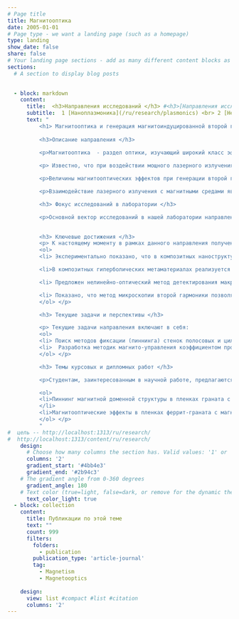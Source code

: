```yaml
---
# Page title
title: Магнитооптика 
date: 2005-01-01
# Page type - we want a landing page (such as a homepage)
type: landing
show_date: false
share: false
# Your landing page sections - add as many different content blocks as you like
sections:
  # A section to display blog posts

    
  - block: markdown
    content:
      title:  <h3>Направления исследований </h3> #<h3>[Направления исследований](/ru/research) </h3>
      subtitle:  1 [Наноплазмоника](/ru/research/plasmonics) <br> 2 [Нелинейная микроскопия](/ru/research/nlmicroscopy) <br> 3 [Двухфотонная лазерная литография](/ru/research/lithography) <br> 4 Магнитооптика
      text: "
          <h1> Магнитооптика и генерация магнитоиндуцированной второй гармоники </h1>
            
          <h3>Описание направления </h3>

          <p>Магнитооптика  - раздел оптики, изучающий широкий класс эффектов влияния статической намагниченности на параметры отраженного или прошедшего через структуру света. В зависимости от геометрии эксперимента (взаимной ориентации структуры, направления внешнего магнитного поля и волнового вектора света) магнитооптические эффекты могут проявляться как модуляция  интенсивности  или вращение плоскости поляризации оптического излучения. </p>
          
          <p> Известно, что при воздействии мощного лазерного излучения на нелинейные кристаллы, а также, на поверхностях и границах раздела сред может наблюдаться генерация света на удвоенной частоте накачки - генерация второй гармоники. В случае магнитных сред параметры такого отклика (магнитоиндуцированной второй гармоники) также могут зависеть от ориентации и величины намагниченности материала. </p>

          <p>Величины магнитооптических эффектов при генерации второй гармоники, как правило, на 1–2 порядка по величине превышают их линейные аналоги. При этом если источником линейного магнитооптического отклика служит «объем» магнитной среды на глубине проникновения света, то генерация магнитоиндуцированной второй гармоники происходит преимущественно на поверхности и границах раздела. Таким образом, комбинируя линейные и нелинейные магнитооптические методы, можно подробно исследовать магнитные свойства сред на микро- и макроуровне -   визуализировать домены, изучить распределение магнитных моментов и магнитное упорядочение, определить направления осей легкого намагничивания, свойств наноструктур и скрытых интерфейсов.  </p>

          <p>Взаимодействие лазерного излучения с магнитными средами является активно развивающейся областью исследований, что связано с прогрессом современных технологий изготовления структур с принципиально новыми магнитными и оптическими свойствами, реализация которых в естественных материалах невозможна. С другой стороны, в нанофотонике актуальна задача разработки методов эффективного управления параметрами света, в том числе, с помощью приложения магнитного поля - в этом ключе важен поиск методов усиления магнитооптических эффектов, например, при возбуждении в магнитной структуре резонансов различной природы. </p>

          <h3> Фокус исследований в лаборатории </h3>

          <p>Основной вектор исследований в нашей лаборатории направлен на изучение магнитных и магнитооптических свойств структур различного дизайна с неоднородным распределением намагниченности - микроструктур с магнитными вихрями, многослойных магнитных нанопленок, ферромагнитных метаповерхностей и др. Важным направлением также остается исследование  композитных магнитных материалов, которые сочетают в себе свойства ферромагнетика с плазмонными эффектами или режимом гиперболической дисперсии. Работы проводятся на экспериментальных установках собственной сборки с разработанным в лаборатории программным обеспечением, что позволяет адаптировать исследования под конкретные объекты и научные задачи. </p>

          
          <h3> Ключевые достижения </h3>
          <p> К настоящему моменту в рамках данного направления получены следующие ключевые результаты: 
          <ol>
          <li> Экспериментально показано, что в композитных наноструктурах из ферромагнитного и благородного металлов возбуждение локальных поверхностных плазмонов, решеточных плазмонных резонансов и бегущих плазмон-поляритонов  приводит к усилению магнитооптического и магнитного нелинейно-оптического отклика. </li>

          <li>В композитных гиперболических метаматериалах реализуется усиление   магнитооптических эффектов в спектральной окрестности области, где действительная часть эффективной компоненты диэлектрической проницаемости близка к нулю (epsilon-near-zero, ENZ).   </li>

          <li> Предложен нелинейно-оптический метод детектирования макроскопического тороидного момента намагниченности в микроструктурах с магнитными вихрями.</li>

          <li> Показано, что метод микроскопии второй гармоники позволяет визуализировать поверхностные домены в пленках ферромагнитного диэлектрика феррит-граната.</li>
          </ol> </p>

          <h3> Текущие задачи и перспективы </h3>

          <p> Текущие задачи направления включают в себя:
          <ol>
          <li> Поиск методов фиксации (пиннинга) стенок полосовых и цилиндрических магнитных доменов в феррит-гранате путем нанесения магнитной решетки на его поверхность. </li>
          <li>  Разработка методик магнито-управления коэффициентом пропускания в ENZ метаматериале на основе золотых наностержней в диэлектрической матрице и никелевой пленки.  </li>
          </ol> </p>

          <h3> Темы курсовых и дипломных работ </h3>

          <p>Студентам, заинтересованным в научной работе, предлагаются следующие задачи:

          <ol>
          <li>Пиннинг магнитной доменной структуры в пленках граната с магнитной метаповерхностью
          </li>
          <li>Магнитооптические эффекты в пленках феррит-граната с магнитной решеткой на его поверхности   </li>
          </ol> </p>
          "
#  цель -- http://localhost:1313/ru/research/
#  http://localhost:1313/content/ru/research/                                
    design:
      # Choose how many columns the section has. Valid values: '1' or '2'.
      columns: '2'
      gradient_start: '#4bb4e3'
      gradient_end: '#2b94c3'
    # The gradient angle from 0-360 degrees
      gradient_angle: 180
    # Text color (true=light, false=dark, or remove for the dynamic theme color).
      text_color_light: true
  - block: collection
    content:
      title: Публикации по этой теме
      text: ""
      count: 999
      filters:
        folders:
          - publication
        publication_type: 'article-journal'
        tag: 
          - Magnetism
          - Magnetooptics
          
    design:
      view: list #compact #list #citation
      columns: '2'
---
```

<!-- Описание навправления для карточки  -->

<!-- 1 [Наноплазмоника](/ru/research/plasmonics) <br> 2 [Метаматериалы и фотонные кристаллы](/ru/research/metamaterials) <br> 3 [Нелинейная микроскопия](/ru/research/nlmicroscopy) <br> 4 [Двухфотонная лазерная литография](/ru/research/lithography) <br> 5 Магнитооптика -->
